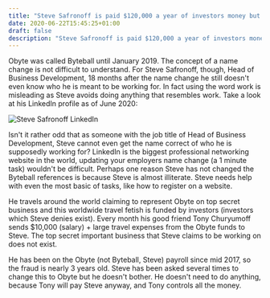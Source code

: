 ```yaml
---
title: "Steve Safronoff is paid $120,000 a year of investors money but still does not know who he is supposedly working for"
date: 2020-06-22T15:45:25+01:00
draft: false
description: "Steve Safronoff is paid $120,000 a year of investors money but still does not know who he is supposedly working for"
---
```


Obyte was called Byteball until January 2019. The concept of a name change is not difficult to understand. For Steve Safronoff, though, Head of Business Development, 18 months after the name change he still doesn't even know who he is meant to be working for. In fact using the word work is misleading as Steve avoids doing anything that resembles work. Take a look at his LinkedIn profile as of June 2020:

![Steve Safronoff LinkedIn](https://lkbr.s3.amazonaws.com/20/7/linkedin-steve.png "Steve Safronoff LinkedIn")


Isn't it rather odd that as someone with the job title of Head of Business Development, Steve cannot even get the name correct of who he is supposedly working for? LinkedIn is the biggest professional networking website in the world, updating your employers name change (a 1 minute task) wouldn't be difficult. Perhaps one reason Steve has not changed the Byteball references is because Steve is almost illiterate. Steve needs help with even the most basic of tasks, like how to register on a website. 

He travels around the world claiming to represent Obyte on top secret business and this worldwide travel fetish is funded by investors (investors which Steve denies exist). Every month his good friend Tony Churyumoff sends $10,000 (salary) + large travel expenses from the Obyte funds to Steve. The top secret important business that Steve claims to be working on does not exist.

He has been on the Obyte (not Byteball, Steve) payroll since mid 2017, so the fraud is nearly 3 years old. Steve has been asked several times to change this to Obyte but he doesn't bother. He doesn't need to do anything, because Tony will pay Steve anyway, and Tony controls all the money. 







